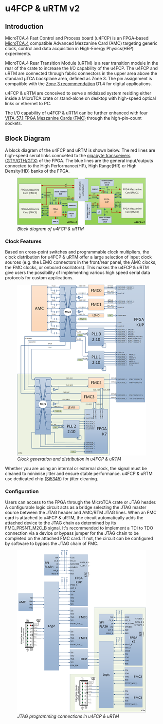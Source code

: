 # u4FCP & uRTM v2

## Introduction

MicroTCA.4 Fast Control and Process board (u4FCP) is an FPGA-based [MicroTCA.4](https://www.picmg.org/product/microtca-enhancements-rear-io-precision-timing-specification/) compatible Advanced Mezzanine Card (AMC) targeting generic clock, control and data acquisition in High-Energy Physics(HEP) experiments. 


MicroTCA.4 Rear Transition Module (uRTM) is a rear transition module in the rear of the crate to increase the I/O capability of the u4FCP. The u4FCP and uRTM are connected through fabric connectors in the upper area above the standard µTCA backplane area, defined as Zone 3. The pin assignment is compatible with the [Zone 3 recommendation](https://techlab.desy.de/resources/zone_3_recommendation/index_eng.html) D1.4 for digital applications.


u4FCP & uRTM are conceived to serve a midsized system residing either inside a MicroTCA crate or stand-alone on desktop with high-speed optical links or ethernet to PC.

The I/O capability of u4FCP & uRTM can be further enhanced with four [VITA-57.1 FPGA Mezzanine Cards (FMC)](https://ohwr.org/projects/fmc-projects/wiki/fmc-standard) through the high-pin-count sockets. 

## Block Diagram

A block diagram of the u4FCP and uRTM is shown below. The red lines are high-speed serial links connceted to the [gigabyte transceivers (GTY/GTH/GTX)](https://docs.xilinx.com/r/en-US/ug440-xilinx-power-estimator/Using-the-Transceiver-Sheets-GTP-GTX-GTH-GTY-GTZ) of the FPGA. The blue lines are the general input/outputs connected to the High Performance(HP), High Range(HR) or High Density(HD) banks of the FPGA. 

<figure>
    <img src="/readme/figures/block_diagram.png"
    	width="800"
        alt="Block Giagram">
    <figcaption><em>Block diagram of u4FCP & uRTM</em></figcaption>
</figure>

### Clock Features

Based on cross-point switches and programmable clock multipliers, the clock distribution for u4FCP & uRTM offer a large selection of input clock sources (e.g. the LEMO connectors in the front/rear panel, the AMC clocks, the FMC clocks, or onboard oscillators). This makes the u4FCP & uRTM give users the possibility of implementing various high speed serial data protocols for custom applications.

<figure>
    <img src="/readme/figures/clock.png"
    	width="800"
        alt="Clock Generation & Distribution">
    <figcaption><em>Clock generation and distribution in u4FCP & uRTM</em></figcaption>
</figure>

Whether you are using an internal or external clock, the signal must be cleaned to minimise jitter
and ensure stable performance. u4FCP & uRTM use dedicated chip ([Si5345](https://www.skyworksinc.com/en/Products/Timing/High-Performance-Jitter-Attenuators/Si5345B)) for jitter cleaning.

### Configuration

Users can access to the FPGA through the MicroTCA crate or JTAG header. A configurable logic circuit acts as a bridge selecting the JTAG master source between the JTAG header and AMC/RTM JTAG lines. When an FMC card is attached to u4FCP & uRTM, the circuit automatically adds the attached device to the JTAG chain as determined by its FMC_PRSNT_M2C_B signal. It's recommended to implement a TDI to TDO connection via a device or bypass jumper for the JTAG chain to be completed on the attached FMC card. If not, the circuit can be configured by software to bypass the JTAG chain of FMC.

<figure>
    <img src="/readme/figures/jtag.png"
    	width="600"
        alt=" JTAG programming connections">
    <figcaption><em>JTAG programming connections in u4FCP & uRTM</em></figcaption>
</figure>

